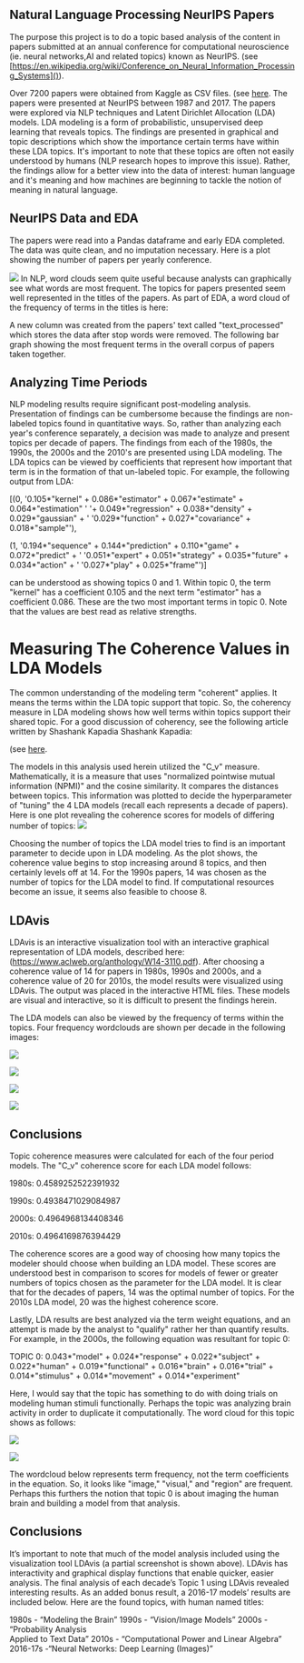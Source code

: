## Natural Language Processing NeurIPS Papers
The purpose this project is to do a topic based analysis of the content in papers submitted at an annual conference for  computational neuroscience (ie. neural networks,AI and related topics) known as  NeurIPS.  (see [https://en.wikipedia.org/wiki/Conference_on_Neural_Information_Processing_Systems]()). 

Over 7200 papers were obtained from Kaggle as CSV files. (see [here](https://www.kaggle.com/benhamner/nips-papers#papers.csv).  The papers were presented at NeurIPS between 1987 and 2017. The papers were explored via NLP techniques and Latent Dirichlet Allocation (LDA) models. LDA modeling is a form of probabilistic, unsupervised deep learning that reveals topics. The findings are presented in graphical and topic descriptions which show the importance certain terms have within these LDA topics. It's important to note that these topics are often not easily understood by humans (NLP research hopes to improve this issue). Rather, the findings allow for a better view into the data of interest: human language and it's meaning and how machines are beginning to tackle the notion of meaning in natural language.

## NeurIPS Data and EDA

The papers were read into a Pandas dataframe and early EDA completed. The data was quite clean, and no imputation necessary. Here is a plot showing the number of papers per yearly conference. 

![<img src="./images/papers_year_bar.png"/>
]()
In NLP, word clouds seem quite useful because analysts can  graphically see what words are most frequent. The topics for papers presented seem well represented in the titles of the papers. As part of EDA, a word cloud of the frequency of terms in the titles is here:
![<img src="./images/word_cloud_titles.png"/>]()

A new column was created from the papers' text called "text_processed" which stores the data after stop words were removed.  The following bar graph showing the most frequent terms in the overall corpus of papers taken together.
![<img src="./images/Most_Com_W_in_Text.png"/>]()

## Analyzing Time Periods

NLP modeling results require significant post-modeling analysis. Presentation of findings can be cumbersome because the findings are non-labeled topics found in quantitative ways. So, rather than analyzing each year's conference separately, a decision was made to analyze and present topics per decade of papers. The findings from each of the 1980s, the 1990s, the 2000s and the 2010's are presented using LDA modeling. The LDA topics can be viewed by coefficients that represent how important that term is in the formation of that un-labeled topic. For example, the following output from LDA:

[(0,
  '0.105*"kernel" + 0.086*"estimator" + 0.067*"estimate" + 0.064*"estimation" '
  '+ 0.049*"regression" + 0.038*"density" + 0.029*"gaussian" + '
  '0.029*"function" + 0.027*"covariance" + 0.018*"sample"'),
  
 (1,
  '0.194*"sequence" + 0.144*"prediction" + 0.110*"game" + 0.072*"predict" + '
  '0.051*"expert" + 0.051*"strategy" + 0.035*"future" + 0.034*"action" + '
  '0.027*"play" + 0.025*"frame"')]
  
  can be understood as showing topics 0 and 1. Within topic 0, the term "kernel" has a coefficient 0.105 and the next term "estimator" has a coefficient 0.086. These are the two most important terms in topic 0. Note that the values are best read as relative strengths. 
  
# Measuring The Coherence Values in LDA Models

The common understanding of the modeling term "coherent" applies. It means the terms within the LDA topic support that topic.  So, the coherency measure in LDA modeling shows how well terms within topics support their shared topic. For a good discussion of coherency, see the following article written by Shashank Kapadia
Shashank Kapadia:

(see [here](https://towardsdatascience.com/evaluate-topic-model-in-python-latent-dirichlet-allocation-lda-7d57484bb5d0). 

The models in this analysis used herein utilized the "C_v" measure. Mathematically, it is a measure that uses "normalized pointwise mutual information (NPMI)" and the cosine similarity. It compares the distances between topics. This information was plotted to decide the hyperparameter of "tuning" the 4 LDA models (recall each represents a decade of papers). Here is one plot revealing the coherence scores for models of differing number of topics:
[<img src="./images/opt_coh_top_90s.png"/>]()

Choosing the number of topics the LDA model tries to find is an important parameter to decide upon in LDA modeling. As the plot shows, the coherence value begins to stop increasing around 8 topics, and then certainly levels off at 14. For the 1990s papers, 14 was chosen as the number of topics for the LDA model to find. If computational resources become an issue, it seems also feasible to choose 8. 
  
## LDAvis

LDAvis is an interactive visualization tool with an interactive graphical representation of LDA models, described here:  (https://www.aclweb.org/anthology/W14-3110.pdf). After choosing a coherence value of 14 for papers in 1980s, 1990s and 2000s, and a coherence value of 20 for 2010s, the model results were visualized using LDAvis. The output was placed in the interactive HTML files. These models are visual and interactive, so it is difficult to present the findings herein.

The LDA models can also be viewed by the frequency of terms within the topics. Four frequency wordclouds are shown per decade in the following images:

[<img src="./images/Cloud_1980s.png"/>]()

[<img src="./images/Cloud_1990s.png"/>]()

[<img src="./images/Cloud_2000s.png"/>]()

[<img src="./images/Cloud_2000s.png"/>]()

## Conclusions

Topic coherence measures were calculated for each of the four period models. The "C_v" coherence score for each LDA model follows:

1980s: 0.4589252522391932

1990s: 0.4938471029084987

2000s: 0.4964968134408346

2010s: 0.4964169876394429

The coherence scores are a good way of choosing how many topics the modeler should choose when building an LDA model. These scores are understood best in comparison to scores for models of fewer or greater numbers of topics chosen as the parameter for the LDA model. It is clear that for the decades of papers, 14 was the optimal number of topics. For the 2010s LDA model, 20 was the highest coherence score. 

Lastly, LDA results are best analyzed via the term weight equations, and an attempt is made by the analyst to "qualify" rather her than quantify results. For example, in the 2000s, the following equation was resultant for topic 0:

TOPIC 0: 
0.043*"model" + 0.024*"response" + 0.022*"subject" + 0.022*"human" + 0.019*"functional" + 0.016*"brain" + 0.016*"trial" + 0.014*"stimulus" + 0.014*"movement" + 0.014*"experiment"

Here, I would say that the topic has something to do with doing trials on modeling human stimuli functionally. Perhaps the topic was analyzing brain activity in order to duplicate it computationally. The word cloud for this topic shows as follows:

[<img src="./images/Cloud_1990s.png"/>]()

[<img src="./images/Cloud_2000s.png"/>]()

The wordcloud below represents term frequency, not the term coefficients in the equation. So, it looks like "image," "visual," and "region" are frequent. Perhaps this furthers the notion that topic 0 is about imaging the human brain and building a model from that analysis. 

## Conclusions
It’s important to note that much of the model analysis included using the visualization tool LDAvis (a partial screenshot is shown above).  LDAvis has interactivity and graphical display functions that enable quicker, easier analysis. The final analysis of each decade’s Topic 1 using  LDAvis revealed interesting results. As an added bonus result, a 2016-17 models’ results are included below. Here are the found topics, with human named titles:

1980s - “Modeling the Brain”
1990s - “Vision/Image Models”
2000s - “Probability Analysis                
          Applied to Text Data”
2010s - “Computational Power
  		   and Linear Algebra”
2016-17s -“Neural Networks:
            Deep Learning (Images)” 